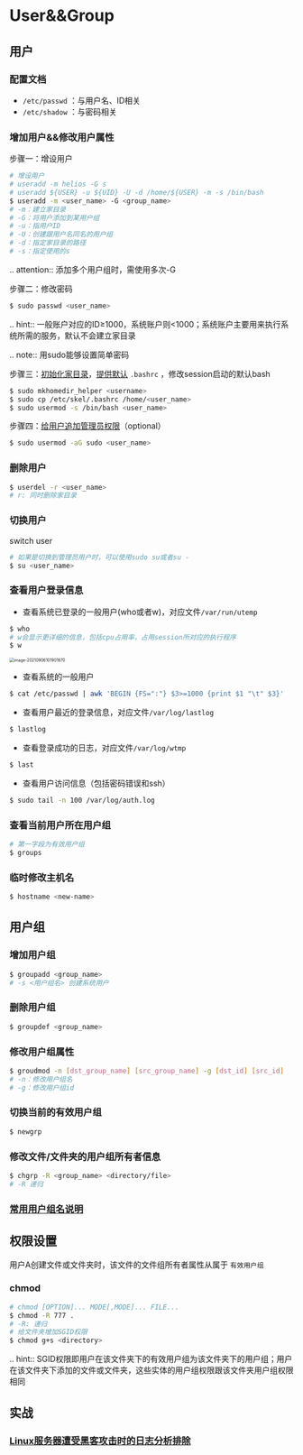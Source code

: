 # User&&Group

## 用户

### 配置文档

* `/etc/passwd` ：与用户名、ID相关
* `/etc/shadow` ：与密码相关

### 增加用户&&修改用户属性

步骤一：增设用户

```bash
# 增设用户 
# useradd -m helios -G s
# useradd ${USER} -u ${UID} -U -d /home/${USER} -m -s /bin/bash
$ useradd -m <user_name> -G <group_name>
# -m：建立家目录
# -G：将用户添加到某用户组
# -u：指用户ID
# -U：创建跟用户名同名的用户组
# -d：指定家目录的路径
# -s：指定使用的s
```

.. attention:: 添加多个用户组时，需使用多次-G

步骤二：修改密码

```bash
$ sudo passwd <user_name>
```

.. hint:: 一般账户对应的ID≥1000，系统账户则<1000；系统账户主要用来执行系统所需的服务，默认不会建立家目录

.. note:: 用sudo能够设置简单密码

步骤三：[初始化家目录](https://askubuntu.com/questions/152707/how-to-make-user-home-folder-after-account-creation)，[提供默认](https://askubuntu.com/questions/404424/how-do-i-restore-bashrc-to-its-default) `.bashrc` ，修改session启动的默认bash

```bash
$ sudo mkhomedir_helper <username>
$ sudo cp /etc/skel/.bashrc /home/<user_name>
$ sudo usermod -s /bin/bash <user_name>
```

步骤四：[给用户追加管理员权限](https://www.tecmint.com/create-a-sudo-user-on-ubuntu/)（optional）

```bash
$ sudo usermod -aG sudo <user_name>
```

### 删除用户

```bash
$ userdel -r <user_name>
# r: 同时删除家目录
```

### 切换用户

switch user

```bash
# 如果是切换到管理员用户时，可以使用sudo su或者su -
$ su <user_name>
```

### 查看用户登录信息

* 查看系统已登录的一般用户(who或者w)，对应文件`/var/run/utemp`

```bash
$ who
# w会显示更详细的信息，包括cpu占用率，占用session所对应的执行程序
$ w
```

<img src="https://natsu-akatsuki.oss-cn-guangzhou.aliyuncs.com/img/image-20210906101901670.png" alt="image-20210906101901670" style="zoom:50%; " />

* 查看系统的一般用户

```bash
$ cat /etc/passwd | awk 'BEGIN {FS=":"} $3>=1000 {print $1 "\t" $3}'
```

* 查看用户最近的登录信息，对应文件`/var/log/lastlog`

```bash
$ lastlog
```

* 查看登录成功的日志，对应文件`/var/log/wtmp`

```bash
$ last
```

* 查看用户访问信息（包括密码错误和ssh）

```bash
$ sudo tail -n 100 /var/log/auth.log
```

### 查看当前用户所在用户组

```bash
# 第一字段为有效用户组
$ groups
```

### 临时修改主机名

```bash
$ hostname <new-name>
```

## 用户组

### 增加用户组

```bash
$ groupadd <group_name>
# -s <用户组名> 创建系统用户
```

### 删除用户组

```bash
$ groupdef <group_name>
```

### 修改用户组属性

```bash
$ groudmod -n [dst_group_name] [src_group_name] -g [dst_id] [src_id]
# -n：修改用户组名
# -g：修改用户组id
```

### 切换当前的有效用户组

```bash
$ newgrp
```

### 修改文件/文件夹的用户组所有者信息

```bash
$ chgrp -R <group_name> <directory/file>
# -R 递归
```

### [常用用户组名说明](https://wiki.debian.org/SystemGroups)

## 权限设置

用户A创建文件或文件夹时，该文件的文件组所有者属性从属于 `有效用户组`

### chmod

```bash
# chmod [OPTION]... MODE[,MODE]... FILE...
$ chmod -R 777 .
# -R: 递归
# 给文件夹增加SGID权限
$ chmod g+s <directory>
```

.. hint:: SGID权限即用户在该文件夹下的有效用户组为该文件夹下的用户组；用户在该文件夹下添加的文件或文件夹，这些实体的用户组权限跟该文件夹用户组权限相同

## 实战

### [Linux服务器遭受黑客攻击时的日志分析排除](https://blog.csdn.net/wxh0000mm/article/details/102948268)

